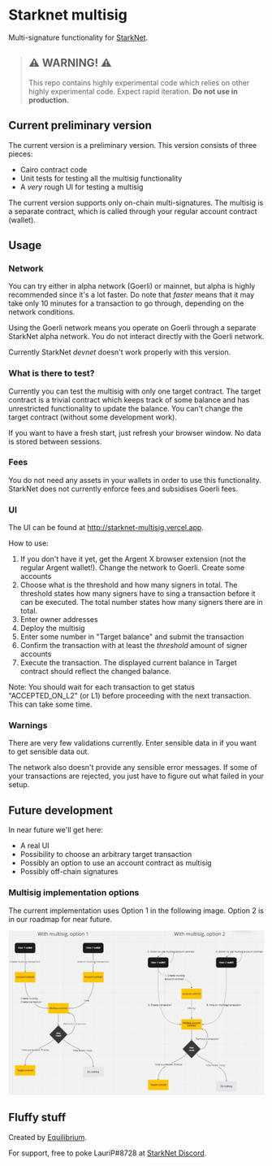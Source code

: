 # Starknet multisig

Multi-signature functionality for <a href='https://starknet.io/what-is-starknet/' target='_blank'>StarkNet</a>.

> ## ⚠️ WARNING! ⚠️
>
> This repo contains highly experimental code which relies on other highly experimental code.
> Expect rapid iteration.
> **Do not use in production.**

## Current preliminary version

The current version is a preliminary version. This version consists of three pieces:

- Cairo contract code
- Unit tests for testing all the multisig functionality
- A _very_ rough UI for testing a multisig

The current version supports only on-chain multi-signatures. The multisig is a separate contract, which is called through your regular account contract (wallet).

## Usage

### Network

You can try either in alpha network (Goerli) or mainnet, but alpha is highly recommended since it's a lot faster. Do note that _faster_ means that it may take only 10 minutes for a transaction to go through, depending on the network conditions.

Using the Goerli network means you operate on Goerli through a separate StarkNet alpha network. You do not interact directly with the Goerli network.

Currently StarkNet _devnet_ doesn't work properly with this version.

### What is there to test?

Currently you can test the multisig with only one target contract. The target contract is a trivial contract which keeps track of some balance and has unrestricted functionality to update the balance. You can't change the target contract (without some development work).

If you want to have a fresh start, just refresh your browser window. No data is stored between sessions.

### Fees

You do not need any assets in your wallets in order to use this functionality. StarkNet does not currently enforce fees and subsidises Goerli fees.

### UI

The UI can be found at <a href='http://starknet-multisig.vercel.app' target='_blank'>http://starknet-multisig.vercel.app</a>.

How to use:

1. If you don't have it yet, get the Argent X browser extension (not the regular Argent wallet!). Change the network to Goerli. Create some accounts
1. Choose what is the threshold and how many signers in total. The threshold states how many signers have to sing a transaction before it can be executed. The total number states how many signers there are in total.
1. Enter owner addresses
1. Deploy the multisig
1. Enter some number in "Target balance" and submit the transaction
1. Confirm the transaction with at least the _threshold_ amount of signer accounts
1. Execute the transaction. The displayed current balance in Target contract should reflect the changed balance.

Note: You should wait for each transaction to get status "ACCEPTED_ON_L2" (or L1) before proceeding with the next transaction. This can take some time.

### Warnings

There are very few validations currently. Enter sensible data in if you want to get sensible data out.

The network also doesn't provide any sensible error messages. If some of your transactions are rejected, you just have to figure out what failed in your setup.

## Future development

In near future we'll get here:

- A real UI
- Possibility to choose an arbitrary target transaction
- Possibly an option to use an account contract as multisig
- Possibly off-chain signatures

### Multisig implementation options

The current implementation uses Option 1 in the following image. Option 2 is in our roadmap for near future.

<img src="multisig_options.png" alt="options" width="800"/>

## Fluffy stuff

Created by <a href='https://equilibrium.co' target='_blank'>Equilibrium</a>.

For support, free to poke LauriP#8728 at <a href='https://discord.gg/uJ9HZTUk2Y' target='_blank'>StarkNet Discord</a>.
